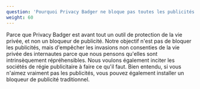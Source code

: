 ```yaml
---
question: 'Pourquoi Privacy Badger ne bloque pas toutes les publicités ?'
weight: 60
---
```


Parce que Privacy Badger est avant tout un outil de protection de la vie privée, et non un bloqueur de publicité. Notre objectif n'est pas de bloquer les publicités, mais d'empêcher les invasions non consenties de la vie privée des internautes parce que nous pensons qu'elles sont intrinsèquement répréhensibles. Nous voulons également inciter les sociétés de régie publicitaire à faire ce qu'il faut. Bien entendu, si vous n'aimez vraiment pas les publicités, vous pouvez également installer un bloqueur de publicité traditionnel.

